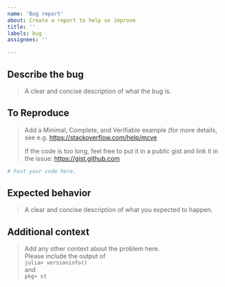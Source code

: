 ```yaml
---
name: 'Bug report'
about: Create a report to help us improve
title: ''
labels: bug
assignees: ''

---
```


Describe the bug
---
> A clear and concise description of what the bug is.



To Reproduce
---
> Add a Minimal, Complete, and Verifiable example (for more details, see e.g. 
https://stackoverflow.com/help/mcve
>
> If the code is too long, feel free to put it in a public gist and link
it in the issue: https://gist.github.com

```julia
# Past your code here.
```



Expected behavior
---
> A clear and concise description of what you expected to happen.



Additional context
---
> Add any other context about the problem here.\
> Please include the output of\
> `julia> versioninfo()`\
> and\
> `pkg> st`


